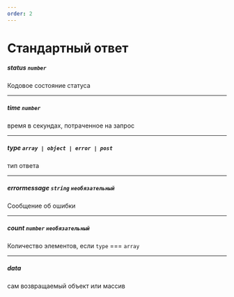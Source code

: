 ```yaml
---
order: 2
---
```


# Стандартный ответ

##### status `number`

Кодовое состояние статуса

---

##### time `number`

время в секундах, потраченное на запрос

---

##### type `array | object | error | post`

тип ответа

---

##### errormessage `string` `необязательный`

Сообщение об ошибки

---

##### count `number` `необязательный`

Количество элементов, если `type` === `array`

---

##### data

сам возвращаемый объект или массив
